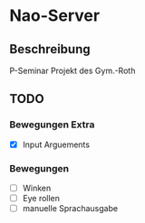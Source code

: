 # Nao-Server
## Beschreibung
P-Seminar Projekt des Gym.-Roth

## TODO
### Bewegungen Extra
  - [x] Input Arguements
### Bewegungen
  - [ ] Winken
  - [ ] Eye rollen
  - [ ] manuelle Sprachausgabe
